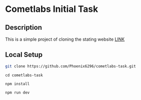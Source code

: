 # Cometlabs Initial Task

<!-- Locally set the porject -->

## Description

<!-- Description of the project -->

This is a simple project of cloning the stating website <a href='https://unbounce.com/landing-page-template/multor/' target="_blank">LINK</a>

## Local Setup

```bash
git clone https://github.com/Phoenix6296/cometlabs-task.git
```

```
cd cometlabs-task
```

```
npm install
```

```
npm run dev
```



